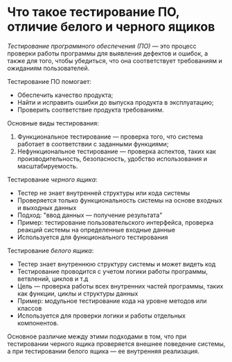 # Что такое тестирование ПО, отличие белого и черного ящиков

*Тестирование программного обеспечения (ПО)* — это процесс проверки работы программы для выявления дефектов и ошибок, а также для того, чтобы убедиться, что она соответствует требованиям и ожиданиям пользователей.

Тестирование ПО помогает:
- Обеспечить качество продукта;
- Найти и исправить ошибки до выпуска продукта в эксплуатацию;
- Проверить соответствие продукта требованиям.

Основные виды тестирования:
1.	Функциональное тестирование — проверка того, что система работает в соответствии с заданными функциями;
2.	Нефункциональное тестирование — проверка аспектов, таких как производительность, безопасность, удобство использования и масштабируемость.

Тестирование *черного ящика*:
- Тестер не знает внутренней структуры или кода системы
- Проверяется только функциональность системы на основе входных и выходных данных
- Подход: "ввод данных — получение результата"
- Пример: тестирование пользовательского интерфейса, проверка реакций системы на определенные входные данные
- Используется для функционального тестирования

Тестирование *белого ящика*:
- Тестер знает внутреннюю структуру системы и может видеть код
- Тестирование проводится с учетом логики работы программы, ветвлений, циклов и т.д
- Цель — проверка работы всех внутренних частей программы, таких как функции, циклы и структуры данных
- Пример: модульное тестирование кода на уровне методов или классов
- Используется для проверки логики и работы отдельных компонентов.

Основное различие между этими подходами в том, что при тестировании черного ящика проверяется внешнее поведение системы, а при тестировании белого ящика — ее внутренняя реализация.
